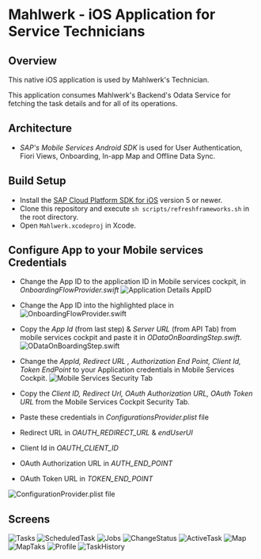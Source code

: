 # Mahlwerk - iOS Application for Service Technicians


## Overview 

This native iOS application is used by Mahlwerk's Technician. 

This application consumes Mahlwerk's Backend's Odata Service for fetching the task details and for all of its operations. 



## Architecture

- *SAP's Mobile Services Android SDK* is used for User Authentication, Fiori Views, Onboarding, In-app Map and Offline Data Sync. 



## Build Setup
- Install the [SAP Cloud Platform SDK for iOS](https://developers.sap.com/tutorials/fiori-ios-hcpms-install-sdk.html) version 5 or newer.
- Clone this repository and execute `sh scripts/refreshframeworks.sh` in the root directory.
- Open `Mahlwerk.xcodeproj` in Xcode.

## Configure App to your Mobile services Credentials

-  Change the App ID to the application ID in Mobile services cockpit, in *OnboardingFlowProvider.swift* 
![Application Details AppID](gifs/AppId.png)


- Change the App ID into the highlighted place in
![OnboardingFlowProvider.swift](gifs/OFP.png)

- Copy the *App Id* (from last step) & *Server URL* (from API Tab) from mobile services cockpit and paste it in *ODataOnBoardingStep.swift*.
![ODataOnBoardingStep.swift](gifs/OOS.png)


- Change the *AppId, Redirect URL , Authorization End Point, Client Id, Token EndPoint* to your Application credentials in Mobile Services Cockpit. 
![Mobile Services Security Tab](gifs/Authorization.png)

- Copy the *Client ID, Redirect Url, OAuth Authorization URL, OAuth Token URL* from the Mobile Services Cockpit Security Tab.

- Paste these credentials in *ConfigurationsProvider.plist* file
- Redirect URL in *OAUTH_REDIRECT_URL* & *endUserUI*
- Client Id in *OAUTH_CLIENT_ID*
- OAuth Authorization URL in *AUTH_END_POINT*
- OAuth Token URL in *TOKEN_END_POINT*

![ConfigurationProvider.plist file](gifs/ConfigProvider.png)


## Screens
![Tasks](gifs/Tasks.png)
![ScheduledTask](gifs/ScheduledTask.png)
![Jobs](gifs/Jobs.png)
![ChangeStatus](gifs/ChangeStatus.png)
![ActiveTask](gifs/ActiveTask.png)
![Map](gifs/Navigation.png)
![MapTaks](gifs/MapTasks.png)
![Profile](gifs/Profile.png)
![TaskHistory](gifs/TaskHistory.png)
